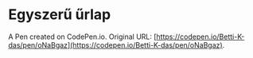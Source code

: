 # Egyszerű űrlap

A Pen created on CodePen.io. Original URL: [https://codepen.io/Betti-K-das/pen/oNaBgaz](https://codepen.io/Betti-K-das/pen/oNaBgaz).

